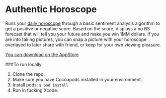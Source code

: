 # Authentic Horoscope

Runs your [daily horoscope](http://www.findyourfate.com/rss/horoscope-astrology-feed.asp?mode=view) through a basic sentiment analysis algorithm to get a positive or negative score. Based on the score, displays a no BS forecast that will tell you your future and make you win 1MM dollars. If you are into taking pictures, you can snap a picture with your horoscope overlayed to later share with friend, or keep for your own viewing pleasure.

[You can download on the AppStore](https://itunes.apple.com/us/app/authentic-horoscope/id971668832?mt=8)

###To run locally

1. Clone the repo.
2. Make sure you have Cocoapods installed in your environment.
2. Install pods: `$ pod install`
3. Run in fucking Xcode.
